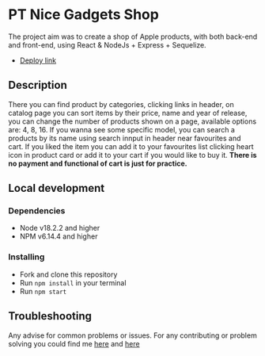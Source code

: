 # PT Nice Gadgets Shop

The project aim was to create a shop of Apple products, with both back-end and front-end, using React & NodeJs + Express + Sequelize.
- [Deploy link](https://peppers-team.github.io/pt_product_catalog_fe/)

## Description

There you can find product by categories, clicking links in header, on catalog page you can sort items by their price, name and year of release, you can change the number of products shown on a page, available options are: 4, 8, 16. If you wanna see some specific model, you can search a products by its name using search innput in header near favourites and cart. If you liked the item you can add it to your favourites list clicking heart icon in product card or add it to your cart if you would like to buy it.
**There is no payment and functional of cart is just for practice.** 

## Local development

### Dependencies
* Node v18.2.2 and higher
* NPM v6.14.4 and higher



### Installing
* Fork and clone this repository
* Run `npm install` in your terminal
* Run `npm start`


## Troubleshooting

Any advise for common problems or issues.
For any contributing or problem solving you could find me [here](mailto:ivan.zayko.dev@gmail.com) and [here](https://t.me/daviinnchi)
